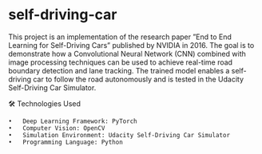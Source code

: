 # self-driving-car

This project is an implementation of the research paper ”End to End Learning for Self-Driving Cars” published by NVIDIA in 2016. The goal is to demonstrate how a Convolutional Neural Network (CNN) combined with image processing techniques can be used to achieve real-time road boundary detection and lane tracking. The trained model enables a self-driving car to follow the road autonomously and is tested in the Udacity Self-Driving Car Simulator.


🛠 Technologies Used



	•	Deep Learning Framework: PyTorch
	•	Computer Vision: OpenCV
	•	Simulation Environment: Udacity Self-Driving Car Simulator
	•	Programming Language: Python

